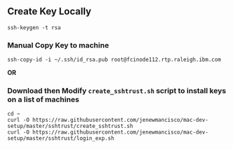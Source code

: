 ## Create Key Locally
```
ssh-keygen -t rsa
```

### Manual Copy Key to machine
```
ssh-copy-id -i ~/.ssh/id_rsa.pub root@fcinode112.rtp.raleigh.ibm.com
```
**OR**

### Download then Modify `create_sshtrust.sh` script to install keys on a list of machines
```
cd ~
curl -O https://raw.githubusercontent.com/jenewmancisco/mac-dev-setup/master/sshtrust/create_sshtrust.sh
curl -O https://raw.githubusercontent.com/jenewmancisco/mac-dev-setup/master/sshtrust/login_exp.sh
```
